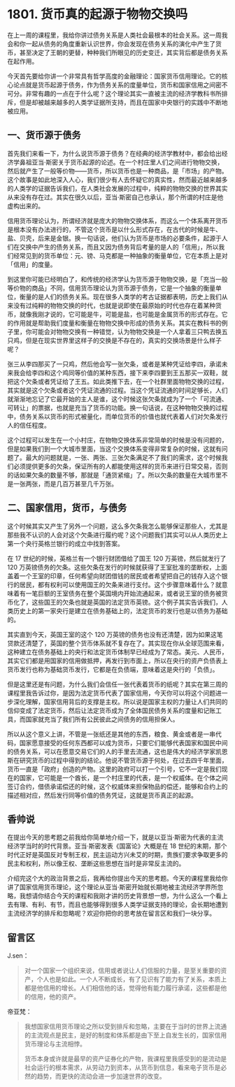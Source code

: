 # 1801. 货币真的起源于物物交换吗
在上一周的课程里，我给你讲过债务关系是人类社会最根本的社会关系。这一周我会和你一起从债务的角度重新认识世界，你会发现在债务关系的演化中产生了货币，甚至决定了王朝的更替，种种我们所眼见的历史变迁，其实背后都是债务关系在起作用。

今天首先要给你讲一个非常具有哲学高度的金融理论：国家货币信用理论。它的核心论点就是货币起源于债务，作为债务关系的度量单位，货币和国家信用之间密不可分。非常有趣的一点在于什么呢？这个理论其实一直被主流的经济学教科书所排斥，但是却被越来越多的人类学证据所支持，而且在国家中央银行的实践中不断地被应用。

## 一、货币源于债务

首先我们来看一下，为什么说货币源于债务？在经典的经济学教材中，都会给出经济学鼻祖亚当·斯密关于货币起源的论述。在一个村庄里人们之间进行物物交换，然后就产生了一般等价物——货币，所以货币也是一种商品，是「市场」的产物。这个故事是如此地深入人心，我们很少有人去怀疑它的真实性，然而最近越来越多的人类学的证据告诉我们，在人类社会发展的过程中，纯粹的物物交换的世界其实从来没有存在过。其实在很久以后，亚当·斯密自己也承认，那个所谓的村庄是他虚构出来的。

信用货币理论认为，所谓经济就是庞大的物物交换体系，而这么一个体系离开货币是根本没有办法进行的，不管这个货币是以什么形式存在，在古代的时候是牛、盐、贝壳，后来是金银。换一句话说，他们认为货币是市场的必要条件，起源于人们在交换中产生的债务关系，而且又因为债务背后考量的是人的「信用」，所以我们经常见到的货币单位：元、镑、马克都是一种抽象的衡量单位，它在本质上是对「信用」的度量。

到这里你可能已经明白了，和传统的经济学认为货币源于物物交换，是「充当一般等价物的商品」不同，信用货币理论认为货币源于债务，它是一个抽象的衡量单位，衡量的是人们的债务关系。现在很多人类学的考古证据都表明，历史上我们从来没有过纯粹的物物交换的时代，也就是说即使在最原始的时代也存在着某种货币，就像我刚才说的，它可能是牛，可能是盐，也可能是金属货币的形式存在。它的作用就是帮助我们度量和衡量在物物交换中形成的债务关系。其实在教科书的例子里，你可能会对物物交换有一种错觉，认为物物交换是一个人拿着三只鸭去换五只鸡，但是在现实世界里这样子的交换是不存在的，真实的交换场景是什么样子呢？

张三从李四那买了一只鸡，然后他会写一张欠条，或者是某种凭证给李四，承诺未来我会给李四和这个鸡同等价值的某种东西，接下来李四要到王五那买一双鞋，就把这个欠条或者凭证给了王五。如此类推下去，在一个社群里面物物交换的过程，其实就是这个欠条或者这个凭证流通的过程。当这个凭证流通的时间足够长，人们就渐渐地忘记了它最开始的主人是谁，这个时候这张欠条就成为了一个「可流通、可转让」的票据，也就是充当了货币的功能。换一句话说，在这种物物交换的过程中，债务关系以货币的形式被量化，而单位货币的价值也就代表着人们对欠条发行人的信任程度。

这个过程可以发生在一个小村庄，在物物交换体系非常简单的时候是没有问题的，但是如果我们到一个大城市里面，当这个交换体系变得非常复杂的时候，这就有问题了。最大的问题就是，一张、两张、三张欠条满足不了我们的需求，这个时候我们必须提供更多的欠条，保证所有的人都能使用这样的货币来进行日常交易，否则的话如果欠条的数量不够，那就是「通货紧缩」了。所以欠条的数量在大城市里不是一张两张，而是几百万甚至几千万张。

## 二、国家信用，货币，与债务

这个时候其实又产生了另外一个问题，这么多欠条我怎么能够保证那些人，尤其是那些我不认识的人会对这个欠条进行履约呢？这个问题我们其实可以从人类历史上第一个央行英格兰银行的成立中找到答案。

在 17 世纪的时候，英格兰有一个银行财团借给了国王 120 万英镑，然后就发行了 120 万英镑债务的欠条。这些欠条在发行的时候就获得了王室批准的垄断权，上面盖着一个王室的印章，任何希望向财团借钱的居民或者希望把自己的钱存入这个银行的居民，都有权利可以使用国王的欠条来进行支付。这个步骤意味着什么？就意味着有一笔巨额的王室债务在整个英国境内开始流通起来，或者说王室的债务被货币化了，这些国王的欠条也就是英国的法定货币英镑。这个例子其实告诉我们，人类历史上的第一家央行是建立在债务基础上的，法定货币的发行也是以债务为基础的。

其实直到今天，英国王室的这个 120 万英镑的债务也没有还清楚，因为如果这笔贷款还清楚了，英国的整个货币体系就不复存在了。其实现在你从全球范围来看，这种建立在债务基础上的央行和法定货币体制早已经成为了常态。美元、人民币，其实它们都是用国家的信用做抵押，再发行到市面上，所以在央行的资产负债表上货币发行也称为基础货币发行，它都是在负债端，意味着这是央行的「负债」。

但是这里还是有问题，为什么我们会信任一张代表着货币的纸呢？其实在第三周的课程里我告诉过你，是因为法定货币代表了国家信用，今天你可以将这个问题进一步深化理解，国家信用背后的支撑是主权。所以说是国家主权的力量让人们共同的信仰变成了法定货币，然后让法定货币成为了全体国民债务关系的度量和记账工具，而国家就充当了我们所有公民彼此之间债务的信用担保人。

所以从这个意义上讲，不管是一张纸还是其他的东西，粮食、黄金或者是一串代码，国家愿意接受的任何东西都可以成为货币，只要它们能够代表国家和国民中间的债务关系，可以在愿意交易它们的人的手里去流通，这也是伟大的经济学家凯恩斯在研究货币的过程中得到的结论。他说不管货币源于何处，在过去四千年里面，货币一直是「政府」创造的产物。这里的政府可以打一个引号，它不一定是我们现在的国家，它可能是一个酋长，是一个村庄里的代表，是一个权威体。在个体之间签订合约，借债承诺偿还的时候，这个权威体来担保物品的偿还，能够和合约上的描述相对应，然后发行同等价值的债务凭证，这就是货币真正的起源。

## 香帅说

在提出今天的思考题之前我给你简单地介绍一下，就是以亚当·斯密为代表的主流经济学当时的时代背景。亚当·斯密发表《国富论》大概是在 18 世纪的末期，那个时代正好是英国反对专制王权，民主运动方兴未艾的时期，贵族们要求争取更多的民主和权利，所以像王权、垄断这些思想在当时是非常反主流的。

介绍完这个大的政治背景之后，我再给你提出今天的思考题。今天的课程里我给你讲了国家信用货币理论，这个理论从亚当·斯密开始就长期地被主流经济学界所忽略，我想请你结合今天的课程和我刚才讲的历史背景想一想，为什么这么一个看上去有理、有利、有节，而且也能够得到很多人类学证据支持的理论，会长期地遭到主流经济学的排斥和忽略呢？欢迎你把你的思考放在留言区和我们一块分享。

## 留言区
J.sen：

> 对一个国家一个组织来说，信用或者说让人们信服的力量，是至关重要的资产，个人也是如此。一个人不断成长，有了见识有了能力有了关系，本质上都是他信用的增长。人们相信他的话，觉得他有能力履行承诺，这些都是他的信用，他的资产。

帝亚梵：

> 我想国家信用货币理论之所以受到排斥和忽略，主要在于当时的世界上流通的主流观点是民主，是好的制度和体系都是由下至上自发生长的，国家信用货币理论与主流相悖。
> 
> 货币本身或许就是最早的资产证券化的产物，我课程里我感受到的是流动是社会运行的根本需求，从劳动力到资本，从货币到信息，看来电子货币是必然的趋势，而更快的流动会进一步加速世界的改变。


